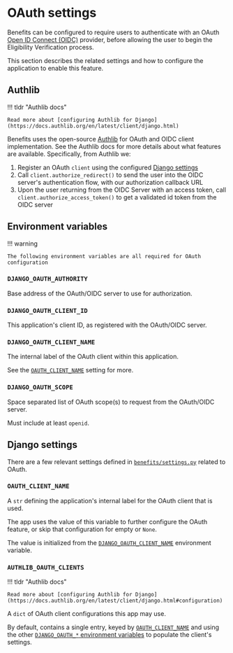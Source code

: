 # OAuth settings

Benefits can be configured to require users to authenticate with an OAuth [Open ID Connect (OIDC)](https://openid.net/connect/)
provider, before allowing the user to begin the Eligibility Verification process.

This section describes the related settings and how to configure the application to enable this feature.

## Authlib

!!! tldr "Authlib docs"

    Read more about [configuring Authlib for Django](https://docs.authlib.org/en/latest/client/django.html)

Benefits uses the open-source [Authlib](https://authlib.org/) for OAuth and OIDC client implementation. See the Authlib docs
for more details about what features are available. Specifically, from Authlib we:

1. Register an OAuth `client` using the configured [Django settings](#django-settings)
1. Call `client.authorize_redirect()` to send the user into the OIDC server's authentication flow, with our authorization
   callback URL
1. Upon the user returning from the OIDC Server with an access token, call `client.authorize_access_token()` to get a validated
   id token from the OIDC server

## Environment variables

!!! warning

    The following environment variables are all required for OAuth configuration

### `DJANGO_OAUTH_AUTHORITY`

Base address of the OAuth/OIDC server to use for authorization.

### `DJANGO_OAUTH_CLIENT_ID`

This application's client ID, as registered with the OAuth/OIDC server.

### `DJANGO_OAUTH_CLIENT_NAME`

The internal label of the OAuth client within this application.

See the [`OAUTH_CLIENT_NAME`](#oauth_client_name) setting for more.

### `DJANGO_OAUTH_SCOPE`

Space separated list of OAuth scope(s) to request from the OAuth/OIDC server.

Must include at least `openid`.

## Django settings

There are a few relevant settings defined in [`benefits/settings.py`][benefits-settings] related to OAuth.

### `OAUTH_CLIENT_NAME`

A `str` defining the application's internal label for the OAuth client that is used.

The app uses the value of this variable to further configure the OAuth feature, or skip that configuration for empty or `None`.

The value is initialized from the [`DJANGO_OAUTH_CLIENT_NAME`](#django_oauth_client_name) environment variable.

### `AUTHLIB_OAUTH_CLIENTS`

!!! tldr "Authlib docs"

    Read more about [configuring Authlib for Django](https://docs.authlib.org/en/latest/client/django.html#configuration)

A `dict` of OAuth client configurations this app may use.

By default, contains a single entry, keyed by [`OAUTH_CLIENT_NAME`](#oauth_client_name) and using the other
[`DJANGO_OAUTH_*` environment variables](#environment-variables) to populate the client's settings.

[benefits-settings]: https://github.com/cal-itp/benefits/blob/dev/benefits/settings.py
